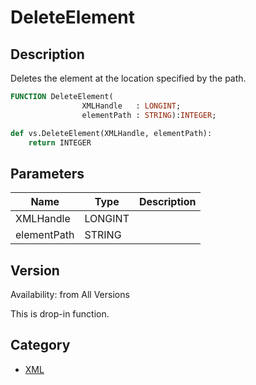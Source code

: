 # DeleteElement

## Description
Deletes the element at the location specified by the path.

```pascal
FUNCTION DeleteElement(
				XMLHandle   : LONGINT;
				elementPath : STRING):INTEGER;
```

```python
def vs.DeleteElement(XMLHandle, elementPath):
    return INTEGER
```

## Parameters
|Name|Type|Description|
|---|---|---|
|XMLHandle|LONGINT|   |
|elementPath|STRING|   |

## Version
Availability: from All Versions

This is drop-in function.

## Category
* [XML](../Categories/XML.md)
